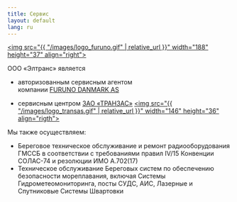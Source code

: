 ```yaml
---
title: Сервис
layout: default
lang: ru
---
```


<a href="http://www.furuno.co.jp/english/" target="_blank"><img src="{{ "/images/logo_furuno.gif" | relative_url }}" width="188" height="37" align="right"></a><p>ООО «Элтранс» является</p>

*   авторизованным сервисным агентом<br>компании [FURUNO DANMARK AS](http://www.furuno.co.jp/english/) 

*   сервисным центром [ЗАО «ТРАНЗАС»](http://www.transas.ru) <a href="http://transas.ru/" target="_blank"><img src="{{ "/images/logo_transas.gif" | relative_url }}" width="146" height="36" align="rigth"></a>

Мы также осуществляем:

*   Береговое техническое обслуживание и ремонт радиооборудования ГМССБ в соответствии с требованиями правил IV/15 Конвенции СОЛАС-74 и резолюции ИМО А.702(17)
*   Техническое обслуживание Береговых систем по обеспечению безопасности мореплавания, включая Системы Гидрометеомониторинга, посты СУДС, АИС, Лазерные и Спутниковые Системы Швартовки

